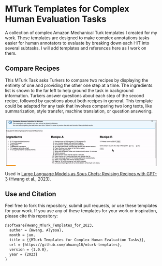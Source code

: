 # MTurk Templates for Complex Human Evaluation Tasks
A collection of complex Amazon Mechanical Turk templates I created for my work. These templates are designed to make complex annotations tasks easier for human annotators to evaluate by breaking down each HIT into several subtasks. I will add templates and references here as I work on them.

## Compare Recipes
This MTurk Task asks Turkers to compare two recipes by displaying the entirety of one and providing the other one step at a time. The ingredients list is shown to the far left to help ground the task in background information. Turkers answer questions about each step of the second recipe, followed by questions about both recipes in general. This template could be adapted for any task that involves comparing two long texts, like summarization, style transfer, machine translation, or question answering.

<p align="center">
  <img src="https://github.com/ahwang16/mturk-templates/blob/master/_images/compare_recipes.gif" alt="MTurk interface for the Compare Recipes task" title="Compare Recipes HIT"> 
</p>

Used in [Large Language Models as Sous Chefs: Revising Recipes with GPT-3](https://arxiv.org/abs/2306.13986) (Hwang et al., 2023).

## Use and Citation
Feel free to fork this repository, submit pull requests, or use these templates for your work. If you use any of these templates for your work or inspiration, please cite this repository:

```
@software{Hwang_MTurk_Templates_for_2023,
  author = {Hwang, Alyssa},
  month = jun,
  title = {{MTurk Templates for Complex Human Evaluation Tasks}},
  url = {https://github.com/ahwang16/mturk-templates},
  version = {1.0.0},
  year = {2023}
}
```
